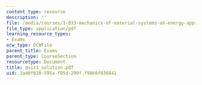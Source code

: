 ```yaml
---
content_type: resource
description: ''
file: /media/courses/1-033-mechanics-of-material-systems-an-energy-approach-fall-2003/3a40f020595af95d299ff9866f836841_quiz1_solution.pdf
file_type: application/pdf
learning_resource_types:
- Exams
ocw_type: OCWFile
parent_title: Exams
parent_type: CourseSection
resourcetype: Document
title: quiz1_solution.pdf
uid: 3a40f020-595a-f95d-299f-f9866f836841
---
```

